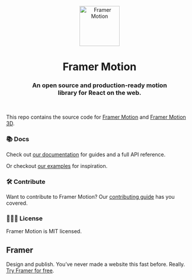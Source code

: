 <p align="center">
  <img src="https://user-images.githubusercontent.com/22095598/123793419-f5528800-d8e1-11eb-8c5f-e2dad45a9c81.png" width="108" height="108" alt="Framer Motion" />
</p>
<h1 align="center">Framer Motion</h1>
<h3 align="center">
  An open source and production-ready motion<br>library for React on the web.
</h3>

<br>

This repo contains the source code for [Framer Motion](https://github.com/framer/motion/tree/main/packages/framer-motion) and [Framer Motion 3D](https://github.com/framer/motion/tree/main/packages/framer-motion-3d).

### 📚 Docs

Check out [our documentation](https://www.framer.com/docs/) for guides and a full API reference.

Or checkout [our examples](https://www.framer.com/docs/examples/) for inspiration.

### 🛠 Contribute

Want to contribute to Framer Motion? Our [contributing guide](https://github.com/framer/motion/blob/master/CONTRIBUTING.md) has you covered.

### 👩🏻‍⚖️ License

Framer Motion is MIT licensed.

## Framer

Design and publish. You’ve never made a website this fast before. Really. [Try Framer for free](https://www.framer.com/).
